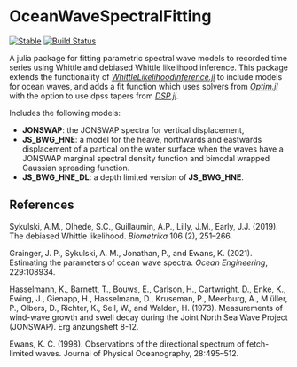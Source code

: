 # OceanWaveSpectralFitting

[![Stable](https://img.shields.io/badge/docs-stable-blue.svg)](https://JakeGrainger.github.io/OceanWaveSpectralFitting.jl/stable)
[![Build Status](https://github.com/JakeGrainger/OceanWaveSpectralFitting.jl/actions/workflows/CI.yml/badge.svg?branch=main)](https://github.com/JakeGrainger/OceanWaveSpectralFitting.jl/actions/workflows/CI.yml?query=branch%3Amain)

A julia package for fitting parametric spectral wave models to recorded time series using Whittle and debiased Whittle likelihood inference. This package extends the functionality of [*WhittleLikelihoodInference.jl*](https://github.com/JakeGrainger/WhittleLikelihoodInference.jl) to include models for ocean waves, and adds a fit function which uses solvers from [*Optim.jl*](https://github.com/JuliaNLSolvers/Optim.jl) with the option to use dpss tapers from [*DSP.jl*](https://github.com/JuliaDSP/DSP.jl).

Includes the following models:
- **JONSWAP**: the JONSWAP spectra for vertical displacement,
- **JS\_BWG\_HNE**: a model for the heave, northwards and eastwards displacement of a partical on the water surface when the waves have a JONSWAP marginal spectral density function and bimodal wrapped Gaussian spreading function.
- **JS\_BWG\_HNE\_DL**: a depth limited version of **JS\_BWG\_HNE**.


## References

Sykulski, A.M., Olhede, S.C., Guillaumin, A.P., Lilly, J.M., Early, J.J. (2019). The debiased Whittle likelihood. *Biometrika* 106 (2), 251–266.

Grainger, J. P., Sykulski, A. M., Jonathan, P., and Ewans, K. (2021). Estimating the parameters of ocean wave
spectra. *Ocean Engineering*, 229:108934.

Hasselmann, K., Barnett, T., Bouws, E., Carlson, H., Cartwright, D., Enke, K., Ewing, J., Gienapp, H., Hasselmann, D., Kruseman, P., Meerburg, A., M  ̈uller, P., Olbers, D., Richter, K., Sell, W., and Walden, H. (1973). Measurements of wind-wave growth and swell decay during the Joint North Sea Wave Project (JONSWAP).
Erg ̈anzungsheft 8-12.

Ewans, K. C. (1998). Observations of the directional spectrum of fetch-limited waves. Journal of Physical Oceanography, 28:495–512.
